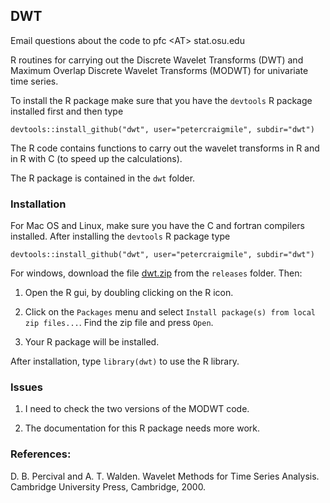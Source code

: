 ## DWT

Email questions about the code to pfc &lt;AT&gt; stat.osu.edu

R routines for carrying out the Discrete Wavelet Transforms (DWT) and Maximum Overlap Discrete Wavelet Transforms (MODWT) for univariate time series.

To install the R package make sure that you have the `devtools` R package installed first and then type
```
devtools::install_github("dwt", user="petercraigmile", subdir="dwt") 
```

The R code contains functions to carry out the wavelet transforms in R and in R with C (to speed up the calculations).


The R package is contained in the `dwt` folder.




### Installation

For Mac OS and Linux, make sure you have the C and fortran compilers
installed.  After installing the `devtools` R package type

```
devtools::install_github("dwt", user="petercraigmile", subdir="dwt") 
```

For windows, download the file <a href="https://github.com/petercraigmile/dwt/raw/master/releases/current/dwt.zip">dwt.zip</a> from the `releases` folder.    Then:

1. Open the R gui, by doubling clicking on the R icon.

2. Click on the `Packages` menu and select `Install package(s) from local zip files...`.  Find the zip file and press `Open`.

3. Your R package will be installed.


After installation, type `library(dwt)` to use the R library.

### Issues

1. I need to check the two versions of the MODWT code.

2. The documentation for this R package needs more work.


### References:

D. B. Percival and A. T. Walden. Wavelet Methods for Time Series Analysis. Cambridge University
Press, Cambridge, 2000.